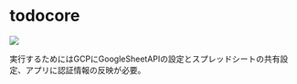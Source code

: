 # todocore

<img src="https://img.shields.io/github/workflow/status/bluemon0919/todocore/Go">

実行するためにはGCPにGoogleSheetAPIの設定とスプレッドシートの共有設定、アプリに認証情報の反映が必要。
